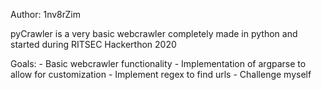 Author: 1nv8rZim

pyCrawler is a very basic webcrawler completely made in python and started during RITSEC Hackerthon 2020

Goals: - Basic webcrawler functionality - Implementation of argparse to allow for customization - Implement regex to find urls - Challenge myself
